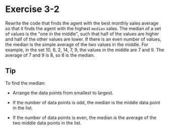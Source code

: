 # Exercise 3-2

Rewrite the code that finds the agent with the best monthly sales average so that it finds the agent with the highest `median` sales. The median of a set of values is the "one in the middle", such that half of the values are higher and half of the other values are lower. If there is an even number of values, the median is the simple average of the two values in the middle. For example, in the set 10, 6, 2, 14, 7, 9, the values in the middle are 7 and 9. The average of 7 and 9 is 8, so 8 is the median.

## Tip

To find the median:

- Arrange the data points from smallest to largest.
  
- If the number of data points is odd, the median is the middle data point in the list.
  
- If the number of data points is even, the median is the average of the two middle data points in the list.
